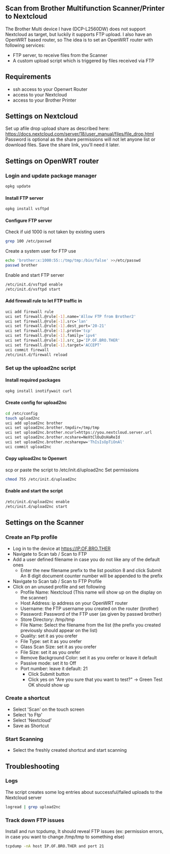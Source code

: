 ## Scan from Brother Multifunction Scanner/Printer to Nextcloud
The Brother Multi device I have (DCP-L2560DW) does not support Nextcloud as
target, but luckily it supports FTP upload. I also have an OpenWRT based router,
so
The idea is to set an OpenWRT router with following services:
- FTP server, to receive files from the Scanner
- A custom upload script which is triggered by files received via FTP

## Requirements
- ssh access to your Openwrt Router
- access to your Nextcloud
- access to your Brother Printer

## Settings on Nextcloud
Set up afile drop upload share as described here: https://docs.nextcloud.com/server/18/user_manual/files/file_drop.html
Password is optional as the share permissions will not let anyone list or download files.
Save the share link, you'll need it later.

## Settings on OpenWRT router
### Login and update package manager
```bash
opkg update
```
#### Install FTP server
```bash
opkg install vsftpd
```
#### Configure FTP server
Check if uid 1000 is not taken by existing users
```bash
grep 100 /etc/passwd
```
Create a system user for FTP use
```bash
echo 'brother:x:1000:55::/tmp/tmp:/bin/false' >>/etc/passwd
passwd brother
```
Enable and start FTP server
```bash
/etc/init.d/vsftpd enable
/etc/init.d/vsftpd start
```
#### Add firewall rule to let FTP traffic in
```bash
uci add firewall rule
uci set firewall.@rule[-1].name='Allow FTP from Brother2'
uci set firewall.@rule[-1].src='lan'
uci set firewall.@rule[-1].dest_port='20-21'
uci set firewall.@rule[-1].proto='tcp'
uci set firewall.@rule[-1].family='ipv4'
uci set firewall.@rule[-1].src_ip='IP.OF.BRO.THER'
uci set firewall.@rule[-1].target='ACCEPT'
uci commit firewall
/etc/init.d/firewall reload
```
### Set up the upload2nc script
#### Install required packages
```bash
opkg install inotifywait curl
```
#### Create config for upload2nc
```bash
cd /etc/config
touch upload2nc
uci add upload2nc brother
uci set upload2nc.brother.tmpdir=/tmp/tmp
uci set upload2nc.brother.ncurl=https://you.nextcloud.server.url
uci set upload2nc.brother.ncshare=NeXtClOuDsHaReId
uci set upload2nc.brother.ncsharepw='ThIsIsOpTiOnAl'
uci commit upload2nc
```
#### Copy upload2nc to Openwrt
scp or paste the script to /etc/init.d/upload2nc
Set permissions
```bash
chmod 755 /etc/init.d/upload2nc
```
#### Enable and start the script
```bash
/etc/init.d/upload2nc enable
/etc/init.d/upload2nc start
```
## Settings on the Scanner
### Create an Ftp profile
- Log in to the device at https://IP.OF.BRO.THER
- Navigate to Scan tab / Scan to FTP
- Add a user defined filename in case you do not like any of the default ones
  - Enter the new filename prefix to the list position 8 and click Submit
	An 8 digit document counter number will be appended to the prefix
- Navigate to Scan tab / Scan to FTP Profile
- Click on an unused profile and set following
  - Profile Name: Nextcloud (This name will show up on the display on the scanner)
  - Host Address: ip address on your OpenWRT router
  - Username: the FTP username you created on the router (brother)
  - Password: Password of the FTP user (as given by passwd brother)
  - Store Directory: /tmp/tmp
  - File Name: Select the filename from the list (the prefix you created previously should appear on the list)
  - Quality: set it as you orefer
  - File Type: set it as you orefer
  - Glass Scan Size: set it as you orefer
  - File Size: set it as you orefer
  - Remove Background Color: set it as you orefer or leave it default
  - Passive mode: set it to Off
  - Port number: leave it default: 21
	- Click Submit button
	- Click yes on "Are you sure that you want to test?" -> Green Test OK should show up
### Create a shortcut
- Select 'Scan' on the touch screen
- Select 'to Ftp'
- Select 'Nextcloud'
- Save as Shortcut
### Start Scanning
- Select the freshly created shortcut and start scanning

## Troubleshooting
### Logs
The script creates some log entries about successful/failed uploads to the
Nextcloud server
```bash
logread | grep upload2nc
```
### Track down FTP issues
Install and run tcpdump, It should reveal FTP issues (ex: permission errors, in
case you want to change /tmp/tmp to something else)
```bash
tcpdump -nA host IP.OF.BRO.THER and port 21
```
